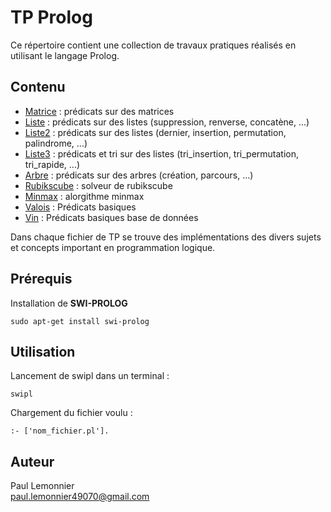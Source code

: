 # TP Prolog

Ce répertoire contient une collection de travaux pratiques réalisés en utilisant le langage Prolog. 

## Contenu

- [Matrice](MATRICE.pl) : prédicats sur des matrices
- [Liste](LISTE.pl) : prédicats sur des listes (suppression, renverse, concatène, ...)
- [Liste2](TP2.pl) : prédicats sur des listes (dernier, insertion, permutation, palindrome, ...)
- [Liste3](TP3.pl) : prédicats et tri sur des listes (tri_insertion, tri_permutation, tri_rapide, ...)
- [Arbre](arbre.pl) : prédicats sur des arbres (création, parcours, ...)
- [Rubikscube](cube.pl) : solveur de rubikscube
- [Minmax](minmax.pl) : alorgithme minmax
- [Valois](valois.pl) : Prédicats basiques
- [Vin](vin.pl) : Prédicats basiques base de données

Dans chaque fichier de TP se trouve des implémentations des divers sujets et concepts important en programmation logique.   

## Prérequis

Installation de **SWI-PROLOG**

```
sudo apt-get install swi-prolog
```

## Utilisation

Lancement de swipl dans un terminal :   

```
swipl
```

Chargement du fichier voulu :   

```
:- ['nom_fichier.pl'].
```

## Auteur

Paul Lemonnier   
paul.lemonnier49070@gmail.com
